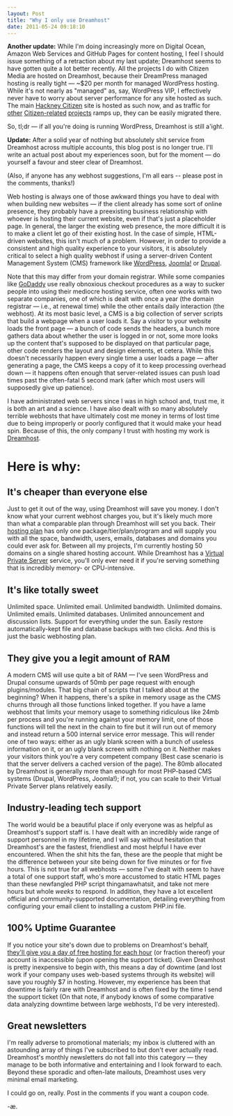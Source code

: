 ```yaml
---
layout: Post
title: "Why I only use Dreamhost"
date: 2011-05-24 09:18:10
---
```



**Another update:** While I'm doing increasingly more on Digital Ocean, Amazon Web Services and GitHub Pages for content hosting, I feel I should issue something of a retraction about my last update; Dreamhost seems to have gotten quite a lot better recently. All the projects I do with Citizen Media are hosted on Dreamhost, because their DreamPress managed hosting is really tight — ~$20 per month for managed WordPress hosting. While it's not nearly as "managed" as, say, WordPress VIP, I effectively never have to worry about server performance for any site hosted as such. The main [Hackney Citizen](http://www.hackneycitizen.co.uk) site is hosted as such now, and as traffic for [other](http://www.eastendreview.co.uk) [Citizen-related](http://www.bestofhackney.com) [projects](http://www.eastendcitizen.co.uk) ramps up, they can be easily migrated there.

So, tl;dr — if all you're doing is running WordPress, Dreamhost is still a'ight.

<strong>Update:</strong> After a solid year of nothing but absolutely shit service from Dreamhost across multiple accounts, this blog post is no longer true. I'll write an actual post about my experiences soon, but for the moment — do yourself a favour and steer clear of Dreamhost.

(Also, if anyone has any webhost suggestions, I'm all ears -- please post in the comments, thanks!)

Web hosting is always one of those awkward things you have to deal with when building new websites — if the client already has some sort of online presence, they probably have a preexisting business relationship with whoever is hosting their current website, even if that's just a placeholder page. In general, the larger the existing web presence, the more difficult it is to make a client let go of their existing host. In the case of simple, HTML-driven websites, this isn't much of a problem. However, in order to provide a consistent and high quality experience to your visitors, it is absolutely critical to select a high quality webhost if using a server-driven Content Management System (CMS) framework like [WordPress](http://wordpress.org), [Joomla!](http://joomla.org) or [Drupal](http://drupal.org).

Note that this may differ from your domain registrar. While some companies like [GoDaddy](http://godaddy.com) use really obnoxious checkout procedures as a way to sucker people into using their mediocre hosting service, often one works with two separate companies, one of which is dealt with once a year (the domain registrar — i.e., at renewal time) while the other entails daily interaction (the webhost). At its most basic level, a CMS is a big collection of server scripts that build a webpage when a user loads it. Say a visitor to your website loads the front page — a bunch of code sends the headers, a bunch more gathers data about whether the user is logged in or not, some more looks up the content that's supposed to be displayed on that particular page, other code renders the layout and design elements, et cetera. While this doesn't necessarily happen every single time a user loads a page — after generating a page, the CMS keeps a copy of it to keep processing overhead down — it happens often enough that server-related issues can push load times past the often-fatal 5 second mark (after which most users will supposedly give up patience).

I have administrated web servers since I was in high school and, trust me, it is both an art and a science. I have also dealt with so many absolutely terrible webhosts that have ultimately cost me money in terms of lost time due to being improperly or poorly configured that it would make your head spin. Because of this, the only company I trust with hosting my work is [Dreamhost](http://www.dreamhost.com/r.cgi?329024).

# Here is why:

## It's cheaper than everyone else

Just to get it out of the way, using Dreamhost will save you money. I don't know what your current webhost charges you, but it's likely much more than what a comparable plan through Dreamhost will set you back. Their [hosting plan](http://www.dreamhost.com/hosting.html) has only one package/tier/plan/program and will supply you with all the space, bandwidth, users, emails, databases and domains you could ever ask for. Between all my projects, I'm currently hosting 50 domains on a single shared hosting account. While Dreamhost has a [Virtual Private Server](http://www.dreamhost.com/hosting-vps.html) service, you'll only ever need it if you're serving something that is incredibly memory- or CPU-intensive.

## It's like totally sweet

Unlimited space. Unlimited email. Unlimited bandwidth. Unlimited domains. Unlimited emails. Unlimited databases. Unlimited announcement and discussion lists. Support for everything under the sun. Easily restore automatically-kept file and database backups with two clicks. And this is just the basic webhosting plan.

## They give you a legit amount of RAM

A modern CMS will use quite a bit of RAM — I've seen WordPress and Drupal consume upwards of 50mb per page request with enough plugins/modules. That big chain of scripts that I talked about at the beginning? When it happens, there's a spike in memory usage as the CMS churns through all those functions linked together. If you have a lame webhost that limits your memory usage to something ridiculous like 24mb per process and you're running against your memory limit, one of those functions will tell the next in the chain to fire but it will run out of memory and instead return a 500 internal service error message. This will render one of two ways: either as an ugly blank screen with a bunch of useless information on it, or an ugly blank screen with nothing on it. Neither makes your visitors think you're a very competent company (Best case scenario is that the server delivers a cached version of the page). The 80mb allocated by Dreamhost is generally more than enough for most PHP-based CMS systems (Drupal, WordPress, Joomla!); if not, you can scale to their Virtual Private Server plans relatively easily. 

## Industry-leading tech support

The world would be a beautiful place if only everyone was as helpful as Dreamhost's support staff is. I have dealt with an incredibly wide range of support personnel in my lifetime, and I will say without hesitation that Dreamhost's are the fastest, friendliest and most helpful I have ever encountered. When the shit hits the fan, these are the people that might be the difference between your site being down for five minutes or for five hours. This is not true for all webhosts — some I've dealt with seem to have a total of one support staff, who's more accustomed to static HTML pages than these newfangled PHP script thingamawhatsit, and take not mere hours but whole *weeks* to respond. In addition, they have a lot excellent official and community-supported documentation, detailing everything from configuring your email client to installing a custom PHP.ini file.

## 100% Uptime Guarantee 

If you notice your site's down due to problems on Dreamhost's behalf, [they'll give you a day of free hosting for each hour](http://www.dreamhost.com/hosting-100-percent-uptime-guarantee.html) (or fraction thereof) your account is inaccessible (upon opening the support ticket). Given Dreamhost is pretty inexpensive to begin with, this means a day of downtime (and lost work if your company uses web-based systems through its website) will save you roughly $7 in hosting. However, my experience has been that downtime is fairly rare with Dreamhost and is often fixed by the time I send the support ticket (On that note, if anybody knows of some comparative data analyzing downtime between large webhosts, I'd be very interested).

## Great newsletters

I'm really adverse to promotional materials; my inbox is cluttered with an astounding array of things I've subscribed to but don't ever actually read. Dreamhost's monthly newsletters do not fall into this category — they manage to be both informative and entertaining and I look forward to each. Beyond these sporadic and often-late mailouts, Dreamhost uses very minimal email marketing.

I could go on, really. Post in the comments if you want a coupon code.

-æ.